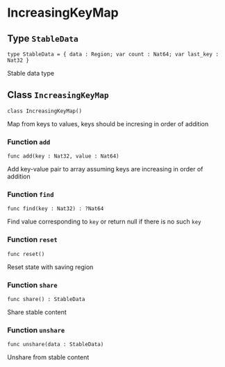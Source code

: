 # IncreasingKeyMap

## Type `StableData`
``` motoko
type StableData = { data : Region; var count : Nat64; var last_key : Nat32 }
```

Stable data type

## Class `IncreasingKeyMap`

``` motoko
class IncreasingKeyMap()
```

Map from keys to values, keys should be incresing in order of addition

### Function `add`
``` motoko
func add(key : Nat32, value : Nat64)
```

Add key-value pair to array assuming keys are increasing in order of addition


### Function `find`
``` motoko
func find(key : Nat32) : ?Nat64
```

Find value corresponding to `key` or return null if there is no such `key`


### Function `reset`
``` motoko
func reset()
```

Reset state with saving region


### Function `share`
``` motoko
func share() : StableData
```

Share stable content


### Function `unshare`
``` motoko
func unshare(data : StableData)
```

Unshare from stable content
